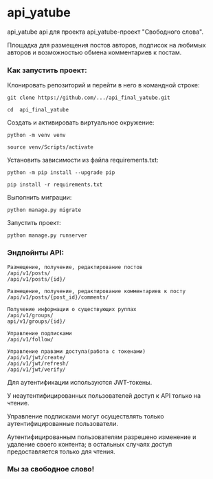 # api_yatube
api_yatube
api для проекта api_yatube-проект "Свободного слова".

Площадка для размещения постов авторов,
подписок на любимых авторов
и возможностью обмена комментариев к постам.
### Как запустить проект:

Клонировать репозиторий и перейти в него в командной строке:

```
git clone https://github.com/.../api_final_yatube.git
```

```
cd  api_final_yatube
```

Cоздать и активировать виртуальное окружение:

```
python -m venv venv
```

```
source venv/Scripts/activate
```

Установить зависимости из файла requirements.txt:

```
python -m pip install --upgrade pip
```

```
pip install -r requirements.txt
```

Выполнить миграции:

```
python manage.py migrate
```

Запустить проект:

```
python manage.py runserver
```
### Эндпойнты API:

```
Размещение, получение, редактирование постов
/api/v1/posts/
/api/v1/posts/{id}/

Размещение, получение, редактирование комментариев к посту
/api/v1/posts/{post_id}/comments/

Получение информации о существующих руппах
/api/v1/groups/
api/v1/groups/{id}/

Управление подписками
/api/v1/follow/

Управление правами доступа(работа с токенами)
/api/v1/jwt/create/
/api/v1/jwt/refresh/
/api/v1/jwt/verify/

```
Для аутентификации используются JWT-токены.

У неаутентифицированных пользователей
доступ к API только на чтение.

Управление подписками могут осуществлять
только аутентифицированные пользователи.

Аутентифицированным пользователям разрешено
изменение и удаление своего контента;
в остальных случаях доступ предоставляется только для чтения.

### Мы за свободное слово!